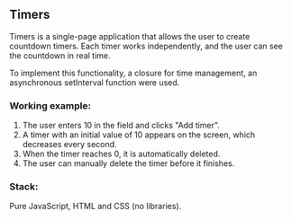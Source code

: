 ## Timers 

Timers is a single-page application that allows the user to create countdown timers.
Each timer works independently, and the user can see the countdown in real time.

To implement this functionality, a closure for time management, an asynchronous setInterval function were used.

### Working example:

1. The user enters 10 in the field and clicks "Add timer".
2. A timer with an initial value of 10 appears on the screen, which decreases every second.
3. When the timer reaches 0, it is automatically deleted.
4. The user can manually delete the timer before it finishes.

### Stack: 

Pure JavaScript, HTML and CSS (no libraries).
